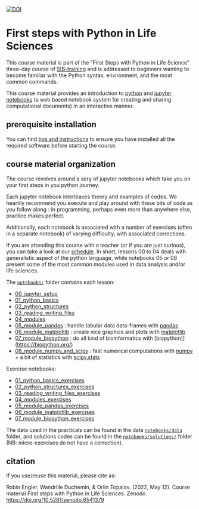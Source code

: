

[![DOI](https://zenodo.org/badge/DOI/10.5281/zenodo.6541379.svg)](https://doi.org/10.5281/zenodo.6541379)


# First steps with Python in Life Sciences

This course material is part of the "First Steps with Python in Life Science" three-day course of [SIB-training](https://www.sib.swiss/training/who-can-benefit) and is addressed to beginners wanting to become familiar with the Python syntax, environment, and the most common commands.

This course material provides an introduction to [python](https://www.python.org/) and [jupyter notebooks](https://www.jupyter.org/) (a web based notebook system for creating and sharing computational documents) in an interactive manner. 


## prerequisite installation

You can find [tips and instructions](setting_up_your_environment.md) to ensure you have installed all the required software before starting the course.

## course material organization

The course revolves around a sery of jupyter notebooks which take you on your first steps in you python journey.

Each jupyter notebook interleaves theory and examples of codes. We heartily recommend you execute and play around with these bits of code as you follow along : in programming, perhaps even more than anywhere else, practice makes perfect.

Additionally, each notebook is associated with a number of exercises (often in a separate notebook) of varying difficulty, with associated corrections.

If you are attending this course with a teacher (or if you are just curious), you can take a look at our [schedule](schedule_and_structure.md).
In short, lessons 00 to 04 deals with generalistic aspect of the python language, while notebooks 05 or 08 present some of the most common modules used in data analysis and/or life sciences.

The [`notebooks/`](notebooks/) folder contains each lesson:
 * [00_jupyter_setup](notebooks/00_jupyter_setup.ipynb)
 * [01_python_basics](notebooks/01_python_basics.ipynb)
 * [02_python_structures](notebooks/02_python_structures.ipynb)
 * [03_reading_writing_files](notebooks/03_reading_writing_files.ipynb)
 * [04_modules](notebooks/04_modules.ipynb)
 * [05_module_pandas](notebooks/05_module_pandas.ipynb) : handle tabular data data-frames with [pandas](https://pandas.pydata.org/)
 * [06_module_matplotlib](notebooks/06_module_matplotlib.ipynb) : create nice graphics and plots with [matplotlib](https://matplotlib.org/)
 * [07_module_biopython](notebooks/07_module_biopython.ipynb) : do all kind of bioinformatics with [biopython]](https://biopython.org/)
 * [08_module_numpy_and_scipy](notebooks/08_module_numpy_and_scipy.ipynb) : fast numerical computations with [numpy](https://numpy.org/) + a bit of statistics with [scipy.stats](https://docs.scipy.org/doc/scipy/reference/stats.html) 


Exercise notebooks:
 * [01_python_basics_exercises](notebooks/01_python_basics_exercises.ipynb)
 * [02_python_structures_exercises](notebooks/02_python_structures_exercises.ipynb)
 * [03_reading_writing_files_exercises](notebooks/03_reading_writing_files_exercises.ipynb)
 * [04_modules_exercises](notebooks/04_modules_exercises.ipynb)
 * [05_module_pandas_exercises](notebooks/05_module_pandas_exercises.ipynb)
 * [06_module_matplotlib_exercises](notebooks/06_module_matplotlib_exercises.ipynb)
 * [07_module_biopython_exercises](notebooks/07_module_biopython_exercises.ipynb)

The data used in the practicals can be found in the data [`notebooks/data`](notebooks/data/) folder, and
solutions codes can be found in the [`notebooks/solutions/`](notebooks/solutions/) folder (NB: micro-exercises do not have a correction).


## citation

If you use/reuse this material, please cite as:

Robin Engler, Wandrille Duchemin, & Orlin Topalov. (2022, May 12). Course material First steps with Python in Life Sciences. Zenodo. https://doi.org/10.5281/zenodo.6541379
